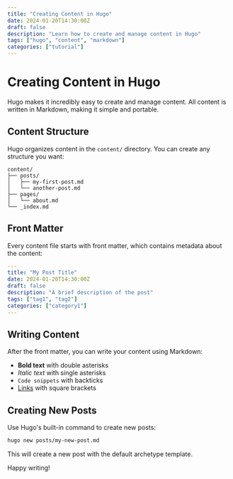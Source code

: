 ```yaml
---
title: "Creating Content in Hugo"
date: 2024-01-20T14:30:00Z
draft: false
description: "Learn how to create and manage content in Hugo"
tags: ["hugo", "content", "markdown"]
categories: ["tutorial"]
---
```


# Creating Content in Hugo

Hugo makes it incredibly easy to create and manage content. All content is written in Markdown, making it simple and portable.

## Content Structure

Hugo organizes content in the `content/` directory. You can create any structure you want:

```
content/
├── posts/
│   ├── my-first-post.md
│   └── another-post.md
├── pages/
│   └── about.md
└── _index.md
```

## Front Matter

Every content file starts with front matter, which contains metadata about the content:

```yaml
---
title: "My Post Title"
date: 2024-01-20T14:30:00Z
draft: false
description: "A brief description of the post"
tags: ["tag1", "tag2"]
categories: ["category1"]
---
```

## Writing Content

After the front matter, you can write your content using Markdown:

- **Bold text** with double asterisks
- *Italic text* with single asterisks
- `Code snippets` with backticks
- [Links](https://example.com) with square brackets

## Creating New Posts

Use Hugo's built-in command to create new posts:

```bash
hugo new posts/my-new-post.md
```

This will create a new post with the default archetype template.

Happy writing!
